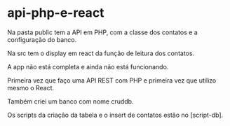 # api-php-e-react
Na pasta public tem a API em PHP, com a classe dos contatos e a configuração do banco.

Na src tem o display em react da função de leitura dos contatos.

A app não está completa e ainda não está funcionando. 

Primeira vez que faço uma API REST com PHP e primeira vez que utilizo mesmo o React.

Também criei um banco com nome cruddb.

Os scripts da criação da tabela e o insert de contatos estão no [script-db].

